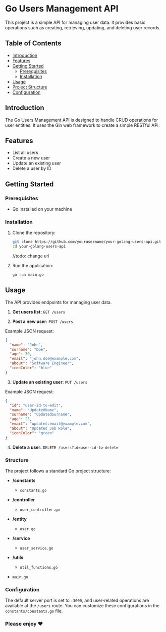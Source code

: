 # Go Users Management API

This project is a simple API for managing user data. It provides basic operations such as creating, retrieving, updating, and deleting user records.

## Table of Contents

- [Introduction](#introduction)
- [Features](#features)
- [Getting Started](#getting-started)
  - [Prerequisites](#prerequisites)
  - [Installation](#installation)
- [Usage](#usage)
- [Project Structure](#project-structure)
- [Configuration](#configuration)

## Introduction

The Go Users Management API is designed to handle CRUD operations for user entities. It uses the Gin web framework to create a simple RESTful API.

## Features

- List all users
- Create a new user
- Update an existing user
- Delete a user by ID

## Getting Started

### Prerequisites

- Go installed on your machine

### Installation

1. Clone the repository:

    ```bash
    git clone https://github.com/yourusername/your-golang-users-api.git
    cd your-golang-users-api
    ```

   //todo: change url

2. Run the application:

    ```bash
    go run main.go
    ```

## Usage

The API provides endpoints for managing user data.

1. **Get users list:** `GET /users`

2. **Post a new user:** `POST /users`

  Example JSON request:

  ```json
  {
    "name": "John",
    "surname": "Doe",
    "age": 30,
    "email": "john.doe@example.com",
    "about": "Software Engineer",
    "iconColor": "blue"
  }
  ```

3. **Update an existing user:** `PUT /users`

  Example JSON request:

  ```json
  {
    "id": "user-id-to-edit",
    "name": "UpdatedName",
    "surname": "UpdatedSurname",
    "age": 25,
    "email": "updated.email@example.com",
    "about": "Updated Job Role",
    "iconColor": "green"
  }
  ```

4. **Delete a user:** `DELETE /users?id=user-id-to-delete`

### Structure

The project follows a standard Go project structure:

- **/constants**
  - `constants.go`
  
- **/controller**
  - `user_controller.go`
  
- **/entity**
  - `user.go`
  
- **/service**
  - `user_service.go`
  
- **/utils**
  - `util_functions.go`
  
- `main.go`

### Configuration

The default server port is set to `:3000`, and user-related operations are available at the `/users` route. You can customize these configurations in the `constants/constants.go` file.

### Please enjoy &hearts;
